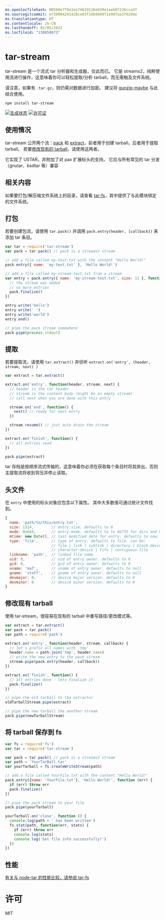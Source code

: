 ```yaml
---
ms.openlocfilehash: 005b0e7f9a1ee74629126e639e1aeb07226cca3f
ms.sourcegitcommit: e739004291428ce83f14b9d49f1e9dfaa3762dde
ms.translationtype: HT
ms.contentlocale: zh-CN
ms.lasthandoff: 02/05/2022
ms.locfileid: "138050673"
---
```

# <a name="tar-stream"></a>tar-stream

tar-stream 是一个流式 tar 分析器和生成器，仅此而已。 它是 streams2，纯粹使用流进行操作，这意味着你可以轻松提取/分析 tarball，而无需触及文件系统。

请注意，如果有 `.tar.gz`，则仍需对数据进行加密。 建议将 [gunzip-maybe](https://github.com/mafintosh/gunzip-maybe) 与此结合使用。

```
npm install tar-stream
```

[![生成状态](https://secure.travis-ci.org/mafintosh/tar-stream.png)](http://travis-ci.org/mafintosh/tar-stream)
[![许可证](https://img.shields.io/badge/license-MIT-blue.svg)](http://opensource.org/licenses/MIT)

## <a name="usage"></a>使用情况

tar-stream 公开两个流：[pack](https://github.com/mafintosh/tar-stream#packing) 和 [extract](https://github.com/mafintosh/tar-stream#extracting)，前者用于创建 tarball，后者用于提取 tarball。 若要[修改现有的 tarball](https://github.com/mafintosh/tar-stream#modifying-existing-tarballs)，请使用这两者。


它实现了 USTAR，并附加了对 pax 扩展标头的支持。 它应与所有常见的 tar 分发（gnutar、bsdtar 等）兼容

## <a name="related"></a>相关内容

如果要打包/解压缩文件系统上的目录，请查看 [tar-fs](https://github.com/mafintosh/tar-fs)，其中提供了与此模块绑定的文件系统。

## <a name="packing"></a>打包

若要创建包流，请使用 `tar.pack()` 并调用 `pack.entry(header, [callback])` 来添加 tar 条目。

``` js
var tar = require('tar-stream')
var pack = tar.pack() // pack is a streams2 stream

// add a file called my-test.txt with the content "Hello World!"
pack.entry({ name: 'my-test.txt' }, 'Hello World!')

// add a file called my-stream-test.txt from a stream
var entry = pack.entry({ name: 'my-stream-test.txt', size: 11 }, function(err) {
  // the stream was added
  // no more entries
  pack.finalize()
})

entry.write('hello')
entry.write(' ')
entry.write('world')
entry.end()

// pipe the pack stream somewhere
pack.pipe(process.stdout)
```

## <a name="extracting"></a>提取

若要提取流，请使用 `tar.extract()` 并侦听 `extract.on('entry', (header, stream, next) )`

``` js
var extract = tar.extract()

extract.on('entry', function(header, stream, next) {
  // header is the tar header
  // stream is the content body (might be an empty stream)
  // call next when you are done with this entry

  stream.on('end', function() {
    next() // ready for next entry
  })

  stream.resume() // just auto drain the stream
})

extract.on('finish', function() {
  // all entries read
})

pack.pipe(extract)
```

tar 存档是按顺序流式传输的，这意味着你必须在获取每个条目时将其排出，否则主提取流将收到背压并停止读取。

## <a name="headers"></a>头文件

在 `entry` 中使用的标头对象应包含以下属性。
其中大多数值可通过统计文件找到。

``` js
{
  name: 'path/to/this/entry.txt',
  size: 1314,        // entry size. defaults to 0
  mode: 0o644,       // entry mode. defaults to to 0o755 for dirs and 0o644 otherwise
  mtime: new Date(), // last modified date for entry. defaults to now.
  type: 'file',      // type of entry. defaults to file. can be:
                     // file | link | symlink | directory | block-device
                     // character-device | fifo | contiguous-file
  linkname: 'path',  // linked file name
  uid: 0,            // uid of entry owner. defaults to 0
  gid: 0,            // gid of entry owner. defaults to 0
  uname: 'maf',      // uname of entry owner. defaults to null
  gname: 'staff',    // gname of entry owner. defaults to null
  devmajor: 0,       // device major version. defaults to 0
  devminor: 0        // device minor version. defaults to 0
}
```

## <a name="modifying-existing-tarballs"></a>修改现有 tarball

使用 tar-stream，很容易在现有的 tarball 中重写路径/更改模式等。

``` js
var extract = tar.extract()
var pack = tar.pack()
var path = require('path')

extract.on('entry', function(header, stream, callback) {
  // let's prefix all names with 'tmp'
  header.name = path.join('tmp', header.name)
  // write the new entry to the pack stream
  stream.pipe(pack.entry(header, callback))
})

extract.on('finish', function() {
  // all entries done - lets finalize it
  pack.finalize()
})

// pipe the old tarball to the extractor
oldTarballStream.pipe(extract)

// pipe the new tarball the another stream
pack.pipe(newTarballStream)
```

## <a name="saving-tarball-to-fs"></a>将 tarball 保存到 fs


``` js
var fs = require('fs')
var tar = require('tar-stream')

var pack = tar.pack() // pack is a streams2 stream
var path = 'YourTarBall.tar'
var yourTarball = fs.createWriteStream(path)

// add a file called YourFile.txt with the content "Hello World!"
pack.entry({name: 'YourFile.txt'}, 'Hello World!', function (err) {
  if (err) throw err
  pack.finalize()
})

// pipe the pack stream to your file
pack.pipe(yourTarball)

yourTarball.on('close', function () {
  console.log(path + ' has been written')
  fs.stat(path, function(err, stats) {
    if (err) throw err
    console.log(stats)
    console.log('Got file info successfully!')
  })
})
```

## <a name="performance"></a>性能

[有关与 node-tar 的性能比较，请参阅 tar-fs](https://github.com/mafintosh/tar-fs/blob/master/README.md#performance)

# <a name="license"></a>许可

MIT

